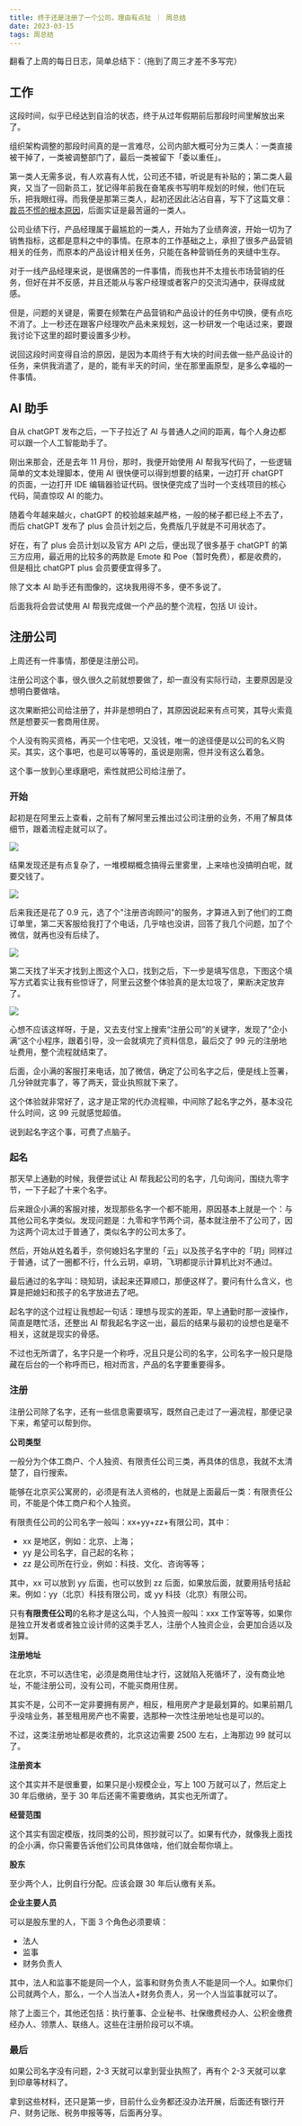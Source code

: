 ```yaml
---
title: 终于还是注册了一个公司，理由有点扯 ｜ 周总结
date: 2023-03-15
tags: 周总结
---
```


翻看了上周的每日日志，简单总结下：（拖到了周三才差不多写完）

## 工作

这段时间，似乎已经达到自洽的状态，终于从过年假期前后那段时间里解放出来了。

组织架构调整的那段时间真的是一言难尽，公司内部大概可分为三类人：一类直接被干掉了，一类被调整部门了，最后一类被留下「委以重任」。

第一类人无需多说，有人欢喜有人忧，公司还不错，听说是有补贴的；第二类人最爽，又当了一回新员工，犹记得年前我在奋笔疾书写明年规划的时候，他们在玩乐，把我眼红得。而我便是那第三类人，起初还因此沾沾自喜，写下了这篇文章：[裁员不慌的根本原因](https://mp.weixin.qq.com/s?__biz=MjM5MDQ4NjUwMg==&mid=2649198885&idx=1&sn=b42ad1de567dc486deecb57d818825e6&chksm=be572bac8920a2ba6bd6f94cad58253cac08d857ec99d50889e9b138bda1bef5a66170e62cc7&payreadticket=HGWra8Bpo-2eIzr9xMYCwOeZUlQT7CAdyApOCoFm6jkMzzyeOIfAYdi5SxJ8_zXvFUyZyuk#rd)，后面实证是最苦逼的一类人。

公司业绩下行，产品经理属于最尴尬的一类人，开始为了业绩奔波，开始一切为了销售指标，这都是意料之中的事情。在原本的工作基础之上，承担了很多产品营销相关的任务，而原本的产品设计相关任务，只能在各种营销任务的夹缝中生存。

对于一线产品经理来说，是很痛苦的一件事情，而我也并不太擅长市场营销的任务，但好在并不反感，并且还能从与客户经理或者客户的交流沟通中，获得成就感。

但是，问题的关键是，需要在频繁在产品营销和产品设计的任务中切换，便有点吃不消了。上一秒还在跟客户经理吹产品未来规划，这一秒研发一个电话过来，要跟我讨论下这里的超时要设置多少秒。

说回这段时间变得自洽的原因，是因为本周终于有大块的时间去做一些产品设计的任务，来供我消遣了，是的，能有半天的时间，坐在那里画原型，是多么幸福的一件事情。

## AI 助手

自从 chatGPT 发布之后，一下子拉近了 AI 与普通人之间的距离，每个人身边都可以跟一个人工智能助手了。

刚出来那会，还是去年 11 月份，那时，我便开始使用 AI 帮我写代码了，一些逻辑简单的文本处理脚本，使用 AI 很快便可以得到想要的结果，一边打开 chatGPT 的页面，一边打开 IDE 编辑器验证代码。很快便完成了当时一个支线项目的核心代码，简直惊叹 AI 的能力。

随着今年越来越火，chatGPT 的校验越来越严格，一般的梯子都已经上不去了，而后 chatGPT 发布了 plus 会员计划之后，免费版几乎就是不可用状态了。

好在，有了 plus 会员计划以及官方 API 之后，便出现了很多基于 chatGPT 的第三方应用，最近用的比较多的两款是 Emote 和 Poe（暂时免费），都是收费的，但是相比 chatGPT plus 会员要便宜得多了。

除了文本 AI 助手还有图像的，这块我用得不多，便不多说了。

后面我将会尝试使用 AI 帮我完成做一个产品的整个流程，包括 UI 设计。

## 注册公司

上周还有一件事情，那便是注册公司。

注册公司这个事，很久很久之前就想要做了，却一直没有实际行动，主要原因是没想明白要做啥。

这次果断把公司给注册了，并非是想明白了，其原因说起来有点可笑，其导火索竟然是想要买一套商用住房。

个人没有购买资格，再买一个住宅吧，又没钱，唯一的途径便是以公司的名义购买。其实，这个事吧，也是可以等等的，虽说是刚需，但并没有这么着急。

这个事一放到心里琢磨吧，索性就把公司给注册了。

### 开始

起初是在阿里云上查看，之前有了解阿里云推出过公司注册的业务，不用了解具体细节，跟着流程走就可以了。

![](../image/2023-03-15-week-summary/480E6F37-3BB4-45CF-9B89-46C3E3A54DCD.aa7c75726f2c4c71952eb5baf1d4f7c9.jpg)

结果发现还是有点复杂了，一堆模糊概念搞得云里雾里，上来啥也没搞明白呢，就要交钱了。

![](../image/2023-03-15-week-summary/BEB5FD53-CCF6-46D8-9337-5C5C75D1ABC9.a12c45cfd47b42e0b32b2f99865ebe99.jpg)

后来我还是花了 0.9 元，选了个"注册咨询顾问"的服务，才算进入到了他们的工商订单里，第二天客服给我打了个电话，几乎啥也没讲，回答了我几个问题，加了个微信，就再也没有后续了。

![](../image/2023-03-15-week-summary/73E243DF-D076-4C72-B02E-127CA0156C06.95ed04c9759a469a8ce4816b73ac87e1.jpg)

第二天找了半天才找到上图这个入口，找到之后，下一步是填写信息，下图这个填写方式着实让我有些惊讶了，阿里云这整个体验真的是太垃圾了，果断决定放弃了。

![](../image/2023-03-15-week-summary/013F1231-BC01-4073-BD2D-89188EAEF688.07ae5c4138bd40498933b77046057cf1.jpg)

心想不应该这样呀，于是，又去支付宝上搜索“注册公司”的关键字，发现了“企小满”这个小程序，跟着引导，没一会就填完了资料信息，最后交了 99 元的注册地址费用，整个流程就结束了。

后面，企小满的客服打来电话，加了微信，确定了公司名字之后，便是线上签署，几分钟就完事了，等了两天，营业执照就下来了。

这个体验就非常好了，这才是正常的代办流程嘛，中间除了起名字之外，基本没花什么时间，这 99 元就感觉超值。

说到起名字这个事，可费了点脑子。

### 起名

那天早上通勤的时候，我便尝试让 AI 帮我起公司的名字，几句询问，围绕九零字节，一下子起了十来个名字。

后来跟企小满的客服对接，发现那些名字一个都不能用，原因基本上就是一个：与其他公司名字类似。发现问题是：九零和字节两个词，基本就注册不了公司了，因为这两个词太过于普通了，类似名字的公司太多了。

然后，开始从姓名着手，奈何媳妇名字里的「云」以及孩子名字中的「玥」同样过于普通，试了一圈都不行，什么云玥，卓玥，飞玥都提示计算机比对不通过。

最后通过的名字叫：晓知玥，读起来还算顺口，那便这样了。要问有什么含义，也算是把媳妇和孩子的名字放进去了吧。

起名字的这个过程让我想起一句话：理想与现实的差距，早上通勤时那一波操作，简直是瞎忙活，还整出 AI 帮我起名字这一出，最后的结果与最初的设想也是毫不相关，这就是现实的骨感。

不过也无所谓了，名字只是一个称呼，况且只是公司的名字，公司名字一般只是隐藏在后台的一个称呼而已，相对而言，产品的名字要重要得多。

### 注册

注册公司除了名字，还有一些信息需要填写，既然自己走过了一遍流程，那便记录下来，希望可以帮到你。

**公司类型**

一般分为个体工商户、个人独资、有限责任公司三类，再具体的信息，我就不太清楚了，自行搜索。

能够在北京买公寓房的，必须是有法人资格的，也就是上面最后一类：有限责任公司，不能是个体工商户和个人独资。

有限责任公司的公司名字一般叫：xx+yy+zz+有限公司，其中：

- xx 是地区，例如：北京、上海；
- yy 是公司名字，自己起的名称；
- zz 是公司所在行业，例如：科技、文化、咨询等等；

其中，xx 可以放到 yy 后面，也可以放到 zz 后面，如果放后面，就要用括号括起来。例如：yy（北京）科技有限公司，或 yy 科技（北京）有限公司。

只有**有限责任公司**的名称才是这么叫，个人独资一般叫：xxx 工作室等等，如果你是独立开发者或者独立设计师的这类手艺人，注册个人独资企业，会更加合适以及划算。

**注册地址**

在北京，不可以选住宅，必须是商用住址才行，这就陷入死循坏了，没有商业地址，不能注册公司，没有公司，不能买商用住房。

其实不是，公司不一定非要拥有房产，相反，租用房产才是最划算的。如果前期几乎没啥业务，甚至租用房产也不需要，选那种一次性注册地址也是可以的。

不过，这类注册地址都是收费的，北京这边需要 2500 左右，上海那边 99 就可以了。

**注册资本**

这个其实并不是很重要，如果只是小规模企业，写上 100 万就可以了，然后定上 30 年后缴纳，至于 30 年后还需不需要缴纳，其实也无所谓了。

**经营范围**

这个其实有固定模版，找同类的公司，照抄就可以了。如果有代办，就像我上面找的企小满，你只需要告诉他们公司具体做啥，他们就会帮你填上。

**股东**

至少两个人，比例自行分配。应该会跟 30 年后认缴有关系。

**企业主要人员**

可以是股东里的人，下面 3 个角色必须要填：

- 法人
- 监事
- 财务负责人

其中，法人和监事不能是同一个人，监事和财务负责人不能是同一个人。如果你们公司就两个人，那么，一个人当法人+财务负责人，另一个人当监事就可以了。

除了上面三个，其他还包括：执行董事、企业秘书、社保缴费经办人、公积金缴费经办人、领票人、联络人。这些在注册阶段可以不填。

### 最后

如果公司名字没有问题，2-3 天就可以拿到营业执照了，再有个 2-3 天就可以拿到印章等材料了。

拿到这些材料，还只是第一步，目前什么业务都还没办法开展，后面还有银行开户、财务记账、税务申报等等，后面再分享。